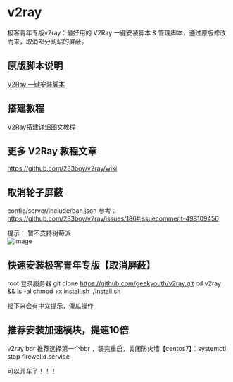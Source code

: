 # v2ray
极客青年专版v2ray：最好用的 V2Ray 一键安装脚本 &amp; 管理脚本，通过原版修改而来，取消部分网站的屏蔽。

## 原版脚本说明
[V2Ray 一键安装脚本](https://github.com/233boy/v2ray/wiki/V2Ray%E4%B8%80%E9%94%AE%E5%AE%89%E8%A3%85%E8%84%9A%E6%9C%AC)

## 搭建教程
[V2Ray搭建详细图文教程](https://github.com/233boy/v2ray/wiki/V2Ray%E6%90%AD%E5%BB%BA%E8%AF%A6%E7%BB%86%E5%9B%BE%E6%96%87%E6%95%99%E7%A8%8B)

## 更多 V2Ray 教程文章
https://github.com/233boy/v2ray/wiki

## 取消轮子屏蔽
config/server/include/ban.json
参考：<https://github.com/233boy/v2ray/issues/186#issuecomment-498109456>

提示：
暂不支持树莓派  
![image](https://user-images.githubusercontent.com/12899262/58779526-c6855d00-8608-11e9-8496-cf171e10867d.png)

## 快速安装极客青年专版【取消屏蔽】
root 登录服务器
git clone https://github.com/geekyouth/v2ray.git
cd v2ray && ls -al
chmod +x install.sh
./install.sh

接下来会有中文提示，傻瓜操作

## 推荐安装加速模块，提速10倍
v2ray bbr
推荐选择第一个bbr ，装完重启，关闭防火墙【centos7】：systemctl stop firewalld.service

可以开车了！！！
